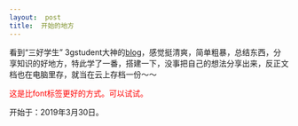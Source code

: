 ```yaml
---
layout:  post
title:  开始的地方
---
```


看到“三好学生” 3gstudent大神的[blog](https://3gstudent.github.io/)，感觉挺清爽，简单粗暴，总结东西，分享知识的好地方，特此学了一番，搭建一下，没事把自己的想法分享出来，反正文档也在电脑里存，就当在云上存档一份～～



<span style="color:red;">这是比font标签更好的方式。可以试试。</span>

开始于：2019年3月30日。